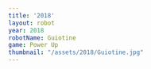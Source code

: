 ```yaml
---
title: '2018'
layout: robot
year: 2018
robotName: Guiotine
game: Power Up
thumbnail: "/assets/2018/Guiotine.jpg"
---
```


